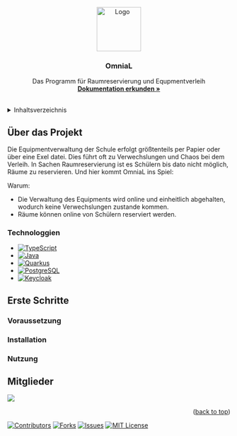 <!-- PROJECT LOGO -->
<br />
<div align="center">
  <a href="https://github.com/S-Stoeger/OmniaL">
    <img src="https://raw.githubusercontent.com/S-Stoeger/OmniaL/main/code/frontend/img/Logo.png" alt="Logo" width="100" height="100">

  </a>

  <h3 align="center">OmniaL</h3>

  <p align="center">
    Das Programm für Raumreservierung und Equpmentverleih
    <br />
    <a href="https://github.com/S-Stoeger/OmniaL/tree/main/dokument"><strong>Dokumentation erkunden »</strong></a>
    <br />
    <br />
    <!-- <a href="">View Demo</a>
    ·
    <a href="">Report Bug</a>
    ·
    <a href="">Request Feature</a> -->
  </p>
</div>

<!-- TABLE OF CONTENTS -->
<details>
  <summary>Inhaltsverzeichnis</summary>
  <ol>
    <li>
      <a href="#über-das-projekt">Über das Projekt</a>
      <ul>
        <li><a href="#technologien">Technologien</a></li>
      </ul>
    </li>
    <li>
      <a href="#erste-schritte">Erste Schritte</a>
      <ul>
        <li><a href="#voraussetzungen">Voraussetzungen</a></li>
        <li><a href="#installation">Installation</a></li>
        <li><a href="#nutzung">Nutzung</a></li>
      </ul>
    </li>
    <li><a href="#mitglieder">Mitglieder</a></li>
  </ol>
</details>


## Über das Projekt
<!-- Screenshot von UI bzw Startseite -->
<!-- [![Product Name Verwaltung deScreen Shot][product-screenshot]](https://example.com)-->
Die Equipmentverwaltung der Schule erfolgt größtenteils per Papier oder über eine Exel datei.
Dies führt oft zu Verwechslungen und Chaos bei dem Verleih.
In Sachen Raumreservierung ist es Schülern bis dato nicht möglich, Räume zu reservieren.
Und hier kommt OmniaL ins Spiel:

Warum:
* Die Verwaltung des Equipments wird online und einheitlich abgehalten, wodurch keine Verwechslungen zustande kommen.
* Räume können online von Schülern reserviert werden.

### Technologgien
* [![TypeScript][TypeScript.js]][TypeScript-url]
* [![Java][Java]][Java-url]
* [![Quarkus][Quarkus]][Quarkus-url]
* [![PostgreSQL][PostgreSQL]][PostgreSQL-url]
* [![Keycloak][Keycloak]][Keycloak-url]

## Erste Schritte
### Voraussetzung
### Installation
### Nutzung
## Mitglieder

<a href="https://github.com/S-Stoeger/OmniaL/graphs/contributors">
  <img src="https://contrib.rocks/image?repo=S-Stoeger/OmniaL&max=4" />
</a>

<p align="right">(<a href="#readme-top">back to top</a>)</p>

<!--
## Licence
Siehe `LICENSE.txt` für mehr Informationen.
-->

[![Contributors][contributors-shield]][contributors-url]
[![Forks][forks-shield]][forks-url]
[![Issues][issues-shield]][issues-url]
[![MIT License][license-shield]][license-url]

<!-- Links und Bilder URL's -->
[contributors-shield]: https://img.shields.io/github/contributors/S-Stoeger/OmniaL.svg?style=for-the-badge
[contributors-url]: https://github.com/S-Stoeger/OmniaL/graphs/contributors
[forks-shield]: https://img.shields.io/github/forks/S-Stoeger/OmniaL.svg?style=for-the-badge
[forks-url]: https://github.com/S-Stoeger/OmniaL/network/members
[issues-shield]: https://img.shields.io/github/issues/S-Stoeger/OmniaL.svg?style=for-the-badge
[issues-url]: https://github.com/S-Stoeger/OmniaL/
[license-shield]: https://img.shields.io/github/license/S-Stoeger/OmniaL.svg?style=for-the-badge
[license-url]: https://github.com/S-Stoeger/OmniaL/blob/master/LICENSE.txt

[TypeScript.js]: https://img.shields.io/badge/TypeScript-007ACC?style=for-the-badge&logo=typescript&logoColor=white
[TypeScript-url]: https://www.typescriptlang.org/
[Java]: https://img.shields.io/badge/Java-ED8B00?style=for-the-badge&logo=java&logoColor=white
[Java-url]: https://www.java.com/
[Quarkus]: https://img.shields.io/badge/Quarkus-4695EB?style=for-the-badge&logo=quarkus&logoColor=white
[Quarkus-url]: https://quarkus.io/
[PostgreSQL]: https://img.shields.io/badge/PostgreSQL-4169E1?style=for-the-badge&logo=postgresql&logoColor=white
[PostgreSQL-url]: https://www.postgresql.org/
[Keycloak]: https://img.shields.io/badge/Keycloak-000000?style=for-the-badge&logo=keycloak&logoColor=white
[Keycloak-url]: https://www.keycloak.org/
[Next.js]: https://img.shields.io/badge/next.js-000000?style=for-the-badge&logo=nextdotjs&logoColor=white
[Next-url]: https://nextjs.org/